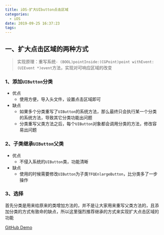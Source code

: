 ```yaml
---
title: iOS-扩大UIbutton点击区域
categories:
  - iOS
date: 2019-09-25 16:37:23
tags:
---
```



## 一、扩大点击区域的两种方式
> 实现原理：重写系统```- (BOOL)pointInside:(CGPoint)point withEvent:(UIEvent *)event```方法，实现对可响应区域的改变

### 1、添加`UIButton`分类
- 优点
	- 使用方便，导入头文件，设置点击区域即可
- 缺点
	- 如果多个分类重写了`UIButton`的系统方法，那么最终只会执行某一个分类的系统方法，导致其它分类功能出问题
	- 分类重写父类方法之后，每个`UIButton`对象都会调用分类的方法，修改容易出问题
	
### 2、子类继承`UIButton`父类

- 优点
	- 不侵入系统的`UIButton`类，功能清晰
- 缺点
	- 使用的时候需要修改`UIButton`为子类`TFQEnlargeButton`，比分类多了一步操作
	
### 3、选择
首先分类是用来给原来的类增加方法的，并不是让大家用来重写父类方法的，且添加分类的方式有致命的缺点，所以这里强烈推荐继承的方式来实现扩大点击区域的功能

[GitHub Demo](https://github.com/LiZhiDaDa/TFQEnlargeButton)
